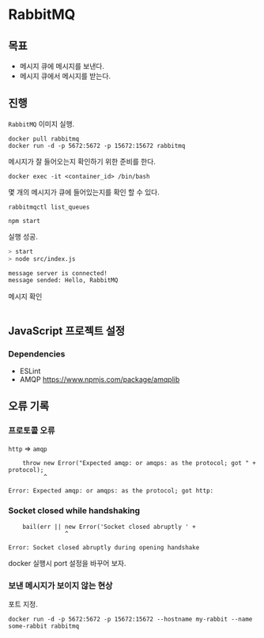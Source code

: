 # RabbitMQ
## 목표
- 메시지 큐에 메시지를 보낸다. 
- 메시지 큐에서 메시지를 받는다. 

## 진행
`RabbitMQ` 이미지 실행. 

```shell
docker pull rabbitmq
docker run -d -p 5672:5672 -p 15672:15672 rabbitmq
```

메시지가 잘 들어오는지 확인하기 위한 준비를 한다. 
```shell
docker exec -it <container_id> /bin/bash
```

몇 개의 메시지가 큐에 들어있는지를 확인 할 수 있다. 
```shell
rabbitmqctl list_queues
```

```shell
npm start
```

실행 성공. 

```bash
> start
> node src/index.js

message server is connected!
message sended: Hello, RabbitMQ
```

메시지 확인

```bash
```

## JavaScript 프로젝트 설정 
### Dependencies
- ESLint
- AMQP https://www.npmjs.com/package/amqplib

## 오류 기록
### 프로토콜 오류
`http` => `amqp`
```
    throw new Error("Expected amqp: or amqps: as the protocol; got " + protocol);
          ^

Error: Expected amqp: or amqps: as the protocol; got http:
```
### Socket closed while handshaking
```
    bail(err || new Error('Socket closed abruptly ' +
                ^

Error: Socket closed abruptly during opening handshake
```

docker 실행시 port 설정을 바꾸어 보자. 

### 보낸 메시지가 보이지 않는 현상
포트 지정. 

```
docker run -d -p 5672:5672 -p 15672:15672 --hostname my-rabbit --name some-rabbit rabbitmq
```
